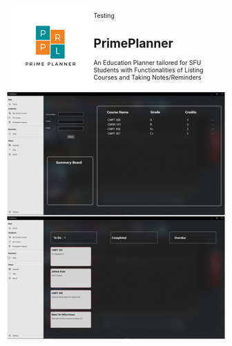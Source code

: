 <img align="left" width="200" height="200" src=/PrimePlanner/Assets/StoreLogo.scale-400.png>

Testing

# PrimePlanner 
An Education Planner tailored for SFU Students with Functionalities of Listing Courses and Taking Notes/Reminders 

![GitHub Logo](/Screenshots/Courses.png)
![GitHub Logo](/Screenshots/ToDo.png)
